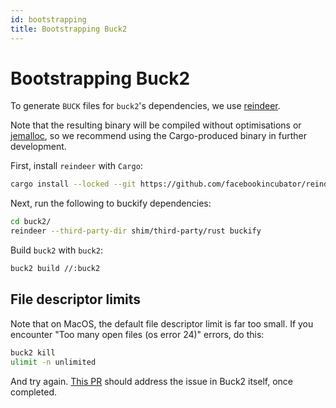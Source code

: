 ```yaml
---
id: bootstrapping
title: Bootstrapping Buck2
---
```


# Bootstrapping Buck2

To generate `BUCK` files for `buck2`'s dependencies, we use
[reindeer](https://github.com/facebookincubator/reindeer).

Note that the resulting binary will be compiled without optimisations or
[jemalloc](https://github.com/jemalloc/jemalloc), so we recommend using the
Cargo-produced binary in further development.

First, install `reindeer` with `Cargo`:

```sh
cargo install --locked --git https://github.com/facebookincubator/reindeer reindeer
```

Next, run the following to buckify dependencies:

```sh
cd buck2/
reindeer --third-party-dir shim/third-party/rust buckify
```

Build `buck2` with `buck2`:

```sh
buck2 build //:buck2
```

## File descriptor limits

Note that on MacOS, the default file descriptor limit is far too small. If you encounter
"Too many open files (os error 24)" errors, do this:

```sh
buck2 kill
ulimit -n unlimited
```

And try again. [This PR](https://github.com/facebook/buck2/pull/928) should address the issue
in Buck2 itself, once completed.